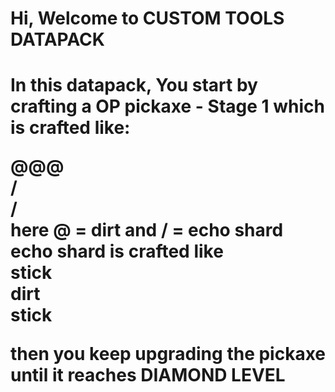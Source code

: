 <h1>Hi, Welcome to CUSTOM TOOLS DATAPACK<h1>

In this datapack, You start by crafting a OP pickaxe - Stage 1 which is crafted like:<br>

@@@<br>
<tab>/<br>
<tab>/
<br>
here @ = dirt and / = echo shard
<br>
echo shard is crafted like
<br>
stick<br>
dirt<br>
stick<br>

then you keep upgrading the pickaxe until it reaches <b>DIAMOND LEVEL</b>
